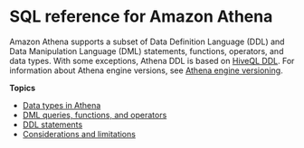 # SQL reference for Amazon Athena<a name="ddl-sql-reference"></a>

Amazon Athena supports a subset of Data Definition Language \(DDL\) and Data Manipulation Language \(DML\) statements, functions, operators, and data types\. With some exceptions, Athena DDL is based on [HiveQL DDL](https://cwiki.apache.org/confluence/display/Hive/LanguageManual+DDL)\. For information about Athena engine versions, see [Athena engine versioning](engine-versions.md)\.

**Topics**
+ [Data types in Athena](data-types.md)
+ [DML queries, functions, and operators](functions-operators-reference-section.md)
+ [DDL statements](language-reference.md)
+ [Considerations and limitations](other-notable-limitations.md)